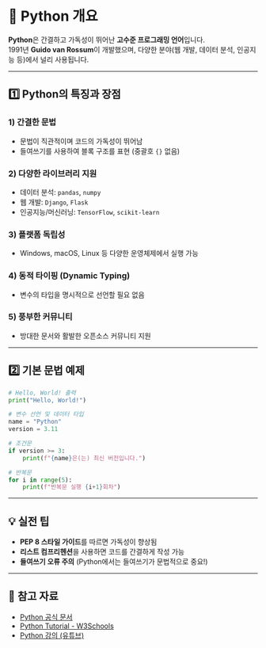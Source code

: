 # 📌 Python 개요

**Python**은 간결하고 가독성이 뛰어난 **고수준 프로그래밍 언어**입니다.  
1991년 **Guido van Rossum**이 개발했으며, 다양한 분야(웹 개발, 데이터 분석, 인공지능 등)에서 널리 사용됩니다.

---

## 1️⃣ Python의 특징과 장점

### 1) 간결한 문법
- 문법이 직관적이며 코드의 가독성이 뛰어남
- 들여쓰기를 사용하여 블록 구조를 표현 (중괄호 `{}` 없음)

### 2) 다양한 라이브러리 지원
- 데이터 분석: `pandas`, `numpy`
- 웹 개발: `Django`, `Flask`
- 인공지능/머신러닝: `TensorFlow`, `scikit-learn`

### 3) 플랫폼 독립성
- Windows, macOS, Linux 등 다양한 운영체제에서 실행 가능

### 4) 동적 타이핑 (Dynamic Typing)
- 변수의 타입을 명시적으로 선언할 필요 없음

### 5) 풍부한 커뮤니티
- 방대한 문서와 활발한 오픈소스 커뮤니티 지원

---

## 2️⃣ 기본 문법 예제

```python
# Hello, World! 출력
print("Hello, World!")

# 변수 선언 및 데이터 타입
name = "Python"
version = 3.11

# 조건문
if version >= 3:
    print(f"{name}은(는) 최신 버전입니다.")

# 반복문
for i in range(5):
    print(f"반복문 실행 {i+1}회차")
```

---

## 💡 실전 팁
- **PEP 8 스타일 가이드**를 따르면 가독성이 향상됨
- **리스트 컴프리헨션**을 사용하면 코드를 간결하게 작성 가능
- **들여쓰기 오류 주의** (Python에서는 들여쓰기가 문법적으로 중요!)

---

## 🔗 참고 자료
- [Python 공식 문서](https://docs.python.org/3/)
- [Python Tutorial - W3Schools](https://www.w3schools.com/python/)
- [Python 강의 (유튜브)](https://www.youtube.com/results?search_query=python+tutorial)
